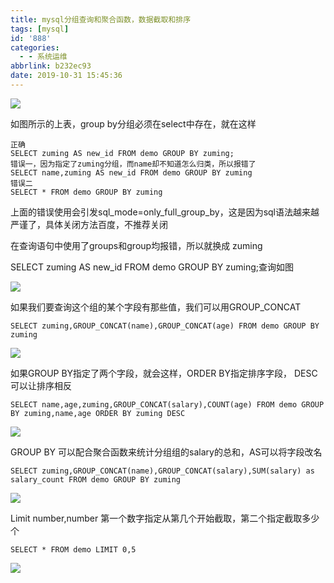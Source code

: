 ```yaml
---
title: mysql分组查询和聚合函数，数据截取和排序
tags: [mysql]
id: '888'
categories:
  - - 系统运维
abbrlink: b232ec93
date: 2019-10-31 15:45:36
---
```


![](https://gitee.com/wittzhang/pic332b/raw/master/wp-content/uploads/2019/10/20191031142611.png)

如图所示的上表，group by分组必须在select中存在，就在这样

```
正确
SELECT zuming AS new_id FROM demo GROUP BY zuming;
错误一，因为指定了zuming分组，而name却不知道怎么归类，所以报错了
SELECT name,zuming AS new_id FROM demo GROUP BY zuming
错误二
SELECT * FROM demo GROUP BY zuming 
```

上面的错误使用会引发sql\_mode=only\_full\_group\_by，这是因为sql语法越来越严谨了，具体关闭方法百度，不推荐关闭

在查询语句中使用了groups和group均报错，所以就换成 zuming

SELECT zuming AS new\_id FROM demo GROUP BY zuming;查询如图

![](https://gitee.com/wittzhang/pic332b/raw/master/wp-content/uploads/2019/10/20191031143806.png)

如果我们要查询这个组的某个字段有那些值，我们可以用GROUP\_CONCAT

```
SELECT zuming,GROUP_CONCAT(name),GROUP_CONCAT(age) FROM demo GROUP BY zuming
```

![](https://gitee.com/wittzhang/pic332b/raw/master/wp-content/uploads/2019/10/20191031144501.png)

如果GROUP BY指定了两个字段，就会这样，ORDER BY指定排序字段， DESC 可以让排序相反

```
SELECT name,age,zuming,GROUP_CONCAT(salary),COUNT(age) FROM demo GROUP BY zuming,name,age ORDER BY zuming DESC
```

![](https://gitee.com/wittzhang/pic332b/raw/master/wp-content/uploads/2019/10/20191031151117.png)

GROUP BY 可以配合聚合函数来统计分组组的salary的总和，AS可以将字段改名

```
SELECT zuming,GROUP_CONCAT(name),GROUP_CONCAT(salary),SUM(salary) as salary_count FROM demo GROUP BY zuming
```

![](https://gitee.com/wittzhang/pic332b/raw/master/wp-content/uploads/2019/10/20191031153129.png)

Limit number,number 第一个数字指定从第几个开始截取，第二个指定截取多少个

```
SELECT * FROM demo LIMIT 0,5
```

![](https://gitee.com/wittzhang/pic332b/raw/master/wp-content/uploads/2019/10/20191031154311.png)